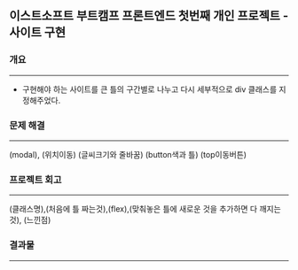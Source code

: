 ## 이스트소프트 부트캠프 프론트엔드 첫번째 개인 프로젝트 - 사이트 구현
### 개요
-----
* 구현해야 하는 사이트를 큰 틀의 구간별로 나누고 다시 세부적으로 div 클래스를 지정해주었다. 
### 문제 해결
-----
(modal), (위치이동) (글씨크기와 줄바꿈) (button색과 틀) (top이동버튼)
### 프로젝트 회고
-----
(클래스명),(처음에 틀 짜는것),(flex),(맞춰놓은 틀에 새로운 것을 추가하면 다 깨지는것), (느낀점)
### 결과물
------
